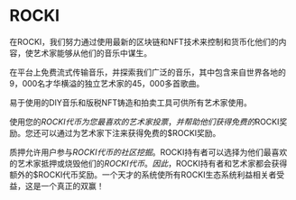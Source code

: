 # 

# ROCKI

在ROCKI，我们努力通过使用最新的区块链和NFT技术来控制和货币化他们的内容，使艺术家能够从他们的音乐中谋生。

在平台上免费流式传输音乐，并探索我们广泛的音乐，其中包含来自世界各地的9，000名才华横溢的独立艺术家的45，000多首歌曲。

易于使用的DIY音乐和版税NFT铸造和拍卖工具可供所有艺术家使用。

使用您的$ROCKI代币为您最喜欢的艺术家投票，并帮助他们获得免费的$ROCKI奖励。您还可以通过为艺术家下注来获得免费的$ROCKI奖励。

质押允许用户参与$ROCKI代币的社区挖掘。$ROCKI持有者可以选择为他们最喜欢的艺术家抵押或烧毁他们的$ROCKI代币。因此，$ROCKI持有者和艺术家都会获得额外的$ROCKI代币奖励。一个天才的系统使所有ROCKI生态系统利益相关者受益，这是一个真正的双赢！



